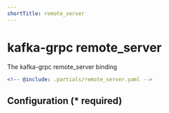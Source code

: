 ```yaml
---
shortTitle: remote_server
---
```


# kafka-grpc remote_server

The kafka-grpc remote_server binding

```yaml {3}
<!-- @include: .partials/remote_server.yaml -->
```

## Configuration (\* required)

<!-- @include: .partials/options.md -->
<!-- @include: .partials/routes.md -->
<!-- @include: ../.partials/exit.md -->
<!-- @include: ../.partials/telemetry.md -->
